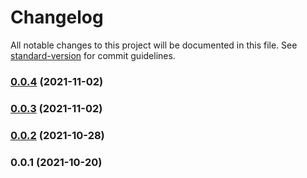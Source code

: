 # Changelog

All notable changes to this project will be documented in this file. See [standard-version](https://github.com/conventional-changelog/standard-version) for commit guidelines.

### [0.0.4](https://github.com/vft-aurora/layer-render/compare/v0.0.3...v0.0.4) (2021-11-02)

### [0.0.3](https://github.com/vft-aurora/layer-render/compare/v0.0.2...v0.0.3) (2021-11-02)

### [0.0.2](https://github.com/vft-aurora/layer-render/compare/v0.0.1...v0.0.2) (2021-10-28)

### 0.0.1 (2021-10-20)
